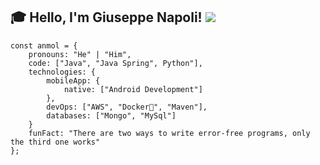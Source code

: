 ## :mortar_board: Hello, I'm Giuseppe Napoli! <img src="https://giphy.com/stickers/scoob-hello-shrug-doggie-cPBzNOMb42zOilypec.gif">
`````
const anmol = {
    pronouns: "He" | "Him",
    code: ["Java", "Java Spring", Python"],
    technologies: {
        mobileApp: {
            native: ["Android Development"]
        },
        devOps: ["AWS", "Docker🐳", "Maven"],
        databases: ["Mongo", "MySql"]
    }
    funFact: "There are two ways to write error-free programs, only the third one works"
};
`````
